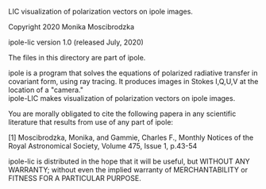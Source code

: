 LIC visualization of polarization vectors on ipole images.

Copyright 2020 Monika Moscibrodzka 

ipole-lic  version 1.0  (released July, 2020)

The files in this directory are part of ipole. 

ipole is a program that solves the equations of polarized radiative transfer
in covariant form, using ray tracing. It produces images in Stokes I,Q,U,V
at the location of a "camera."  
ipole-LIC makes visualization of polarization vectors on ipole images.
 

You are morally obligated to cite the following papera in any
scientific literature that results from use of any part of ipole:

[1] Moscibrodzka, Monika, and Gammie, Charles F.,
    Monthly Notices of the Royal Astronomical Society, Volume 475, Issue 1, p.43-54
    
ipole-lic is distributed in the hope that it will be useful,
but WITHOUT ANY WARRANTY; without even the implied warranty of
MERCHANTABILITY or FITNESS FOR A PARTICULAR PURPOSE. 

